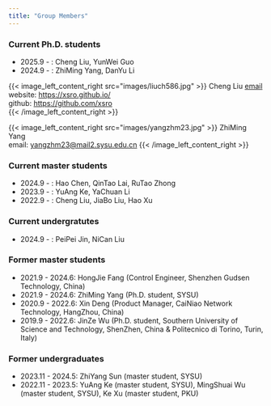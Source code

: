 ```yaml
---
title: "Group Members"
---
```


### Current Ph.D. students

- 2025.9 - : Cheng Liu, YunWei Guo
- 2024.9 - : ZhiMing Yang, DanYu Li

{{< image_left_content_right src="images/liuch586.jpg" >}}
Cheng Liu <a href="mailto:liuch586@mail2.sysu.edu.cn"> email </a><br>
website: https://xsro.github.io/<br>
github: https://github.com/xsro<br>
{{< /image_left_content_right >}}

{{< image_left_content_right src="images/yangzhm23.jpg" >}}
ZhiMing Yang <br>
email: <a href="mailto:yangzhm23@mail2.sysu.edu.cn"> yangzhm23@mail2.sysu.edu.cn </a>
{{< /image_left_content_right >}}

### Current master students

- 2024.9 - : Hao Chen, QinTao Lai, RuTao Zhong
- 2023.9 - : YuAng Ke, YaChuan Li
- 2022.9 - : Cheng Liu, JiaBo Liu, Hao Xu

### Current undergratutes

- 2024.9 - : PeiPei Jin, NiCan Liu

### Former master students

- 2021.9 - 2024.6: HongJie Fang (Control Engineer, Shenzhen Gudsen Technology, China)
- 2021.9 - 2024.6: ZhiMing Yang (Ph.D. student, SYSU)
- 2020.9 - 2022.6: Xin Deng (Product Manager, CaiNiao Network Technology, HangZhou, China)
- 2019.9 - 2022.6: JinZe Wu (Ph.D. student, Southern University of Science and Technology, ShenZhen, China & Politecnico di Torino, Turin, Italy)

### Former undergraduates

- 2023.11 - 2024.5: ZhiYang Sun (master student, SYSU)
- 2022.11 - 2023.5: YuAng Ke (master student, SYSU), MingShuai Wu (master student, SYSU), Ke Xu (master student, PKU)
